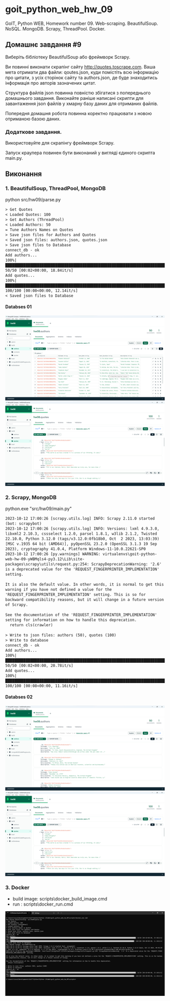 # goit_python_web_hw_09
GoIT, Python WEB, Homework number 09. Web-scraping. BeautifulSoup. NoSQL. MongoDB. Scrapy, ThreadPool. Docker.

## Домашнє завдання #9

Виберіть бібліотеку BeautifulSoup або фреймворк Scrapy. 

Ви повинні виконати скрапінг сайту http://quotes.toscrape.com. Ваша мета отримати два файли: qoutes.json, куди помістіть всю інформацію про цитати, з усіх сторінок сайту та authors.json, де буде знаходитись інформація про авторів зазначених цитат. 

Структура файлів json повинна повністю збігатися з попереднього домашнього завдання. Виконайте раніше написані скрипти для завантаження json файлів у хмарну базу даних для отриманих файлів. 

Попередня домашня робота повинна коректно працювати з новою отриманою базою даних.

### Додаткове завдання.
Використовуйте для скрапінгу фреймворк Scrapy. 

Запуск краулера повинен бути виконаний у вигляді єдиного скрипта main.py.


## Виконання
### 1. BeautifulSoup, ThreadPool, MongoDB
python src/hw09/parse.py
```
> Get Quotes
< Loaded Quotes: 100
> Get Authors (ThreadPool)
< Loaded Authors: 50
= Tune Authors Names on Quotes
> Save json files for Authors and Quotes
< Saved json files: authors.json, quotes.json
> Save json files to Database
connect_db - ok
Add authors...
100%|████████████████████████████████████████████████████████████████████████████████████████████| 50/50 [00:02<00:00, 18.84it/s]
Add quotes...
100%|██████████████████████████████████████████████████████████████████████████████████████████| 100/100 [00:08<00:00, 12.14it/s]
< Saved json files to Database
```
#### Databses 01
![Authors](doc/db-authors-01.png)
![Quotes](doc/db-quotes-02.png)


### 2. Scrapy, MongoDB
python.exe "src/hw09/main.py"
```
2023-10-12 17:00:26 [scrapy.utils.log] INFO: Scrapy 2.11.0 started (bot: scrapybot)
2023-10-12 17:00:26 [scrapy.utils.log] INFO: Versions: lxml 4.9.3.0, libxml2 2.10.3, cssselect 1.2.0, parsel 1.8.1, w3lib 2.1.2, Twisted 22.10.0, Python 3.12.0 (tags/v3.12.0:0fb18b0, Oct  2 2023, 13:03:39) [MSC v.1935 64 bit (AMD64)], pyOpenSSL 23.2.0 (OpenSSL 3.1.3 19 Sep 2023), cryptography 41.0.4, Platform Windows-11-10.0.22621-SP0
2023-10-12 17:00:26 [py.warnings] WARNING: virtualenvs\goit-python-web-hw-09-yWBMqls4-py3.12\Lib\site-packages\scrapy\utils\request.py:254: ScrapyDeprecationWarning: '2.6' is a deprecated value for the 'REQUEST_FINGERPRINTER_IMPLEMENTATION' setting.

It is also the default value. In other words, it is normal to get this warning if you have not defined a value for the 'REQUEST_FINGERPRINTER_IMPLEMENTATION' setting. This is so for backward compatibility reasons, but it will change in a future version of Scrapy.

See the documentation of the 'REQUEST_FINGERPRINTER_IMPLEMENTATION' setting for information on how to handle this deprecation.    
  return cls(crawler)

> Write to json files: authors (50), quotes (100)
> Write to database
connect_db - ok
Add authors...
100%|████████████████████████████████████████████████████████████████████████████████████████████| 50/50 [00:02<00:00, 20.78it/s]
Add quotes...
100%|██████████████████████████████████████████████████████████████████████████████████████████| 100/100 [00:08<00:00, 11.16it/s]

```
#### Databses 02
![Authors](doc/db-authors-02.png)
![Quotes](doc/db-quotes-02.png)

### 3. Docker
- build image: scripts\docker_build_image.cmd
- run : scripts\docker_run.cmd

![Docker RUN](doc/docker-01.png)




